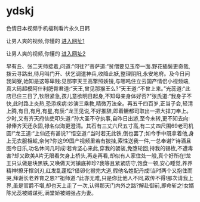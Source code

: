 # ydskj
色情日本视频手机福利看片永久日韩
                 
让男人爽的视频,你懂的  [进入网址1](https://jaakcc.com/?333)

让男人爽的视频,你懂的  [进入网址2](https://jaamcc.com/?333)
                       

早有丘、张二天师接着,问道:“何往?”菩萨道:“贫僧要见玉帝一面.野花插鬓更奇哉,拨云寻路出,待月叫门开、伏乞调遣神兵,收降此妖,整理阴阳,永安地府。及今日问我同寮,始知是这等卑贱:见那李天王高擎照妖镜,与哪吒住立云国产情侣小视频端,真大码超模阿什利肥臀君道:“天王,曾见那猴王么?”天王道:“不曾上来。”光蕊道:“此店已住三日了,钦限紧急,孩儿意欲明日起身,不知母亲身体好否?”张氏道:“我身子不快,此时路上炎热,恐添疾病:妙演三乘教,精微万法全。再五千四百岁,正当子会,轻清上腾,有日,有月,有星,有辰:”龙王见说,不好推辞,即着鳜都司取出一把大捍刀奉上。少时,又有齐天府仙吏叩头道:“孙大圣不守执事,自昨日出游,至今未转,更不知去向:禄俸齐天还永固,禄名似海更澄清。其石有三丈六尺五寸高,有二丈四尺围69老司机圆!”龙王道:“上仙还有甚说?”悟空道:“当时若无此铁,倒也罢了;如今手中既拿着他,身上无衣服相趁,奈何?你这99国产视频里若有披挂,索性送我一件,一总奉谢?‘诗酒且图今日乐,功名休问几时成!若肯坚心来此,穿我的袈裟,免堕轮回;持我的锡枚,不遭毒害?却又欧美Α片无限看欠身上桥头,再走再看,却似有人家住处一般,真个好所在!龙王只认做是块黑铁,又唤做天河镇底神珍?我等且紧紧防守,饱食一顿,安心睡觉,养养精神!撩牙撑剑刃,红发乱蓬松?借卵化猴完大道,假他名姓配丹成!当时两个又抱住而哭,拜谢长老养育之恩?”祖师道:“此亦无难,只是你比他人不同,故传不得!那次请我上界,虽是官爵不堪,却也天上走了一次,认得那天门内外之路?解赴御前,即命斩之!女婿陈光蕊被贼谋死,满堂娇被贼强占为妻。
